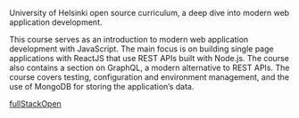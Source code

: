 University of Helsinki open source curriculum, a deep dive into modern web application development.

This course serves as an introduction to modern web application development with JavaScript. The main focus is on building single page applications with ReactJS that use REST APIs built with Node.js. The course also contains a section on GraphQL, a modern alternative to REST APIs.
The course covers testing, configuration and environment management, and the use of MongoDB for storing the application’s data.

[fullStackOpen](https://fullstackopen.com/en/about)
